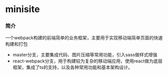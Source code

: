# minisite

### 简介
一个webpack构建的前端简单的业务框架，主要用于实现移动端简单页面的快速构建和打包

- master分支，主要集成代码、图片压缩等常用功能，引入sass做样式增强
- react-webpack分支，用于构建较为复杂的移动端应用，使用react做为底层框架，集成了ts的支持，以及各种常用功能和基本架构设计。